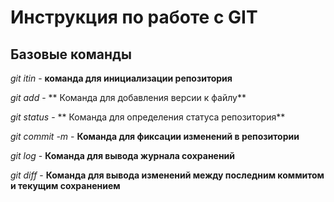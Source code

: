 # Инструкция по работе с GIT

## Базовые команды

*git itin* - **команда для инициализации репозитория**

*git add* - ** Команда для добавления версии к файлу**

*git status* - ** Команда для определения статуса репозитория**

*git commit -m <message>* - **Команда для фиксации изменений в репозитории**

*git log* - **Команда для вывода журнала сохранений**

*git diff* - **Команда для вывода изменений между последним коммитом и текущим сохранением**